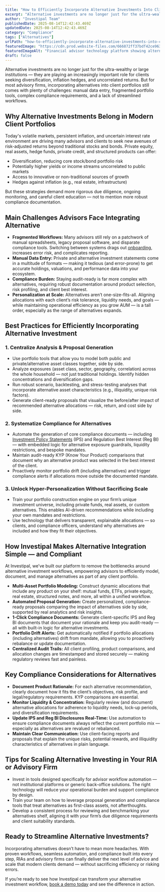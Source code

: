```yaml
---
title: "How to Efficiently Incorporate Alternative Investments Into Client Portfolios: Tools, Best Practices, and Compliance Considerations"
excerpt: "Alternative investments are no longer just for the ultra-wealthy or large institutions - they are playing an increasingly important role for clients seeking diversification, inflation hedges, and uncorrelated returns."
author: "Investipal Team"
publishedDate: 2025-08-14T12:42:43.469Z
updatedDate: 2025-08-14T12:42:43.469Z
category: "Compliance"
tags: ["Alternatives"]
urlPath: "how-to-efficiently-incorporate-alternative-investments-into-client-portfolios-tools-best-practices-and-compliance-considerations"
featuredImage: "https://cdn.prod.website-files.com/666872ff37bdf42ce9637d77/689dd9c33d86dc2927d35f44_6887a984ff160d2cb0197545_Automating%2520the%2520Sales%2520Journey%2520From%2520Client%2520Intake%2520to%2520Proposals%2520%2526%2520Compliance%2520in%2520One%2520Platform%2520(9).png"
featuredImageAlt: "Financial advisor technology platform showing alternative investment integration workflow automation"
draft: false
---
```

<p id="">Alternative investments are no longer just for the ultra-wealthy or large institutions — they are playing an increasingly important role for clients seeking diversification, inflation hedges, and uncorrelated returns. But for most advisory firms, incorporating alternatives into client portfolios still comes with plenty of challenges: manual data entry, fragmented portfolio tools, complex compliance requirements, and a lack of streamlined workflows.</p><h2 id="">Why Alternative Investments Belong in Modern Client Portfolios</h2><p id="">Today's volatile markets, persistent inflation, and uncertain interest rate environment are driving many advisors and clients to seek new avenues of risk-adjusted returns beyond traditional stocks and bonds. Private equity, real assets, hedge funds, private credit, and structured products can offer: </p><ul id=""><li id="">Diversification, reducing core stock/bond portfolio risk</li><li id="">Potentially higher yields or income streams uncorrelated to public markets</li><li id="">Access to innovative or non-traditional sources of growth</li><li id="">Hedges against inflation (e.g., real estate, infrastructure)</li></ul><p id="">But these strategies demand more rigorous due diligence, ongoing monitoring, and careful client education — not to mention more robust compliance documentation.</p><h2 id="">Main Challenges Advisors Face Integrating Alternative</h2><ul id=""><li id=""><strong id="">Fragmented Workflows:</strong> Many advisors still rely on a patchwork of manual spreadsheets, legacy proposal software, and disparate compliance tools. Switching between systems drags out <a href="/blog/onboarding">onboarding</a>, increases error risk, and complicates reporting.</li><li id=""><strong id="">Manual Data Entry:</strong> Private and alternative investment statements come in a multitude of formats — making it tedious (and error-prone) to get accurate holdings, valuations, and performance data into your ecosystem.</li><li id=""><strong id="">Compliance Burden:</strong> Staying audit-ready is far more complex with alternatives, requiring robust documentation around product selection, risk profiling, and client best interest.</li><li id=""><strong id="">Personalization at Scale:</strong> Alternatives aren’t one-size-fits-all. Aligning allocations with each client’s risk tolerance, liquidity needs, and goals — while maintaining operational efficiency as you grow AUM — is a tall order, especially as the range of alternatives expands.</li></ul><h2 id="">Best Practices for Efficiently Incorporating Alternative Investment</h2><h3 id="">1. Centralize Analysis & Proposal Generation</h3><ul id=""><li id="">Use portfolio tools that allow you to model both public and private/alternative asset classes together, side by side.</li><li id="">Analyze exposures (asset class, sector, geography, correlation) across the whole household — not just traditional holdings. Identify hidden concentrations and diversification gaps.</li><li id="">Run robust scenario, backtesting, and stress-testing analyses that incorporate alternative asset characteristics (e.g., illiquidity, unique risk factors).</li><li id="">Generate client-ready proposals that visualize the before/after impact of recommended alternative allocations — risk, return, and cost side by side.</li></ul><h3 id="">2. Systematize Compliance for Alternatives</h3><ul id=""><li id="">Automate the generation of core compliance documents — including <a href="/features/investment-policy-statements">Investment Policy Statements</a> (IPS) and Regulation Best Interest (Reg BI) — with embedded logic for alternative exposure guardrails, liquidity restrictions, and bespoke mandates.</li><li id="">Maintain audit-ready KYP (Know Your Product) comparisons that document why an alternative product was selected in the best interest of the client.</li><li id="">Proactively monitor portfolio drift (including alternatives) and trigger compliance alerts if allocations move outside the documented mandate.</li></ul><h3 id="">3. Unlock Hyper-Personalization Without Sacrificing Scale</h3><ul id=""><li id="">Train your portfolio construction engine on your firm’s unique investment universe, including private funds, real assets, or custom alternatives. This enables AI-driven recommendations while including your own mandates and restrictions.</li><li id="">Use technology that delivers transparent, explainable allocations — so clients, and compliance officers, understand why alternatives are included and how they fit their objectives.</li></ul><h2 id="">How Investipal Makes Alternative Integration Simple — and Compliant</h2><p id="">At Investipal, we’ve built our platform to remove the bottlenecks around alternative investment workflows, empowering advisors to efficiently model, document, and manage alternatives as part of any client portfolio.</p><ul id=""><li id=""><strong id="">Multi-Asset Portfolio Modeling:</strong> Construct dynamic allocations that include any product on your shelf: mutual funds, ETFs, private equity, real estate, structured notes, and more, all within a unified workflow.</li><li id=""><strong id="">Automated Proposal Generation:</strong> Create personalized, compliance-ready proposals comparing the impact of alternatives side by side, supported by real analytics and risk insights.</li><li id=""><strong id="">1-Click Compliance Documents:</strong> Generate client-specific IPS and Reg BI documents that document your rationale and keep you audit-ready — all with built-in logic for alternative investments.</li><li id=""><strong id="">Portfolio Drift Alerts:</strong> Get automatically notified if portfolio allocations (including alternatives) drift from mandate, allowing you to proactively rebalance or update documentation.</li><li id=""><strong id="">Centralized Audit Trails:</strong> All client profiling, product comparisons, and allocation changes are timestamped and stored securely — making regulatory reviews fast and painless.</li></ul><h2 id="">Key Compliance Considerations for Alternatives</h2><ul id=""><li id=""><strong id="">Document Product Rationale:</strong> For each alternative recommendation, clearly document how it fits the client’s objectives, risk profile, and legal/regulatory requirements. KYP comparisons are essential.</li><li id=""><strong id="">Monitor Liquidity & Concentration:</strong> Regularly review (and document) alternative allocations for adherence to liquidity needs, lock-up periods, and diversification requirements.</li><li id=""><strong id="">Update IPS and Reg BI Disclosures Real-Time:</strong> Use automation to ensure compliance documents always reflect the current portfolio mix — especially as alternatives are revalued or rebalanced.</li><li id=""><strong id="">Maintain Clear Communication:</strong> Use client-facing reports and proposals that explain the unique risks, potential rewards, and illiquidity characteristics of alternatives in plain language.</li></ul><h2 id="">Tips for Scaling Alternative Investing in Your RIA or Advisory Firm</h2><ul id=""><li id="">Invest in tools designed specifically for advisor workflow automation — not institutional platforms or generic back-office solutions. The right technology will reduce your operational burden and support compliance by design.</li><li id="">Train your team on how to leverage proposal generation and compliance tools that treat alternatives as first-class assets, not afterthoughts.</li><li id="">Develop a consistent process for reviewing and benchmarking your alternatives shelf, aligning it with your firm’s due diligence requirements and client suitability standards.</li></ul><h2 id="">Ready to Streamline Alternative Investments?</h2><p id="">Incorporating alternatives doesn’t have to mean more headaches. With proven workflows, seamless automation, and compliance built into every step, RIAs and advisory firms can finally deliver the next level of advice and scale that modern clients demand — without sacrificing efficiency or risking errors.</p><p id="">If you’re ready to see how Investipal can transform your alternative investment workflow, <a href="/book-a-demo" target="_blank">book a demo today</a> and see the difference in action.</p>